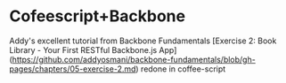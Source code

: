 # Cofeescript+Backbone

Addy's excellent tutorial from Backbone Fundamentals [Exercise 2: Book Library - Your First RESTful Backbone.js App]
(https://github.com/addyosmani/backbone-fundamentals/blob/gh-pages/chapters/05-exercise-2.md) redone in coffee-script

